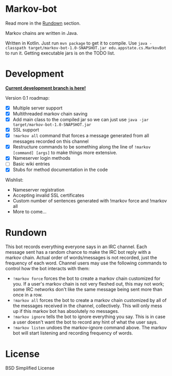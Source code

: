 # Markov-bot

Read more in the [Rundown](#rundown) section.

Markov chains are written in Java.

Written in Kotlin. Just run `mvn package` to get it to compile. Use `java -classpath target/markov-bot-1.0-SNAPSHOT.jar edu.appstate.cs.MarkovBot` to run it. Getting executable jars is on the TODO list.

# Development

**[Current development branch is here!](https://github.com/alekratz/markov-bot/tree/v0.1-dev)**

Version 0.1 roadmap:
* [x] Multiple server support
* [x] Multithreaded markov chain saving
* [x] Add main class to the compiled jar so we can just use `java -jar target/markov-bot-1.0-SNAPSHOT.jar`
* [x] SSL support
* [x] `!markov all` command that forces a message generated from all messages recorded on this channel
* [x] Restructure commands to be something along the line of `!markov [command] [args]` to make things more extensive.
* [x] Nameserver login methods
* [ ] Basic wiki entries
* [x] Stubs for method documentation in the code

Wishlist:
* Nameserver registration
* Accepting invalid SSL certificates
* Custom number of sentences generated with !markov force and !markov all
* More to come...

# Rundown

This bot records everything everyone says in an IRC channel. Each message sent has a random chance to make the IRC bot reply with a markov chain. Actual order of words/messages is not recorded, just the frequency of each word. Channel users may use the following commands to control how the bot interacts with them:

* `!markov force` forces the bot to create a markov chain customized for you. If a user's markov chain is not very fleshed out, this may not work; some IRC networks don't like the same message being sent more than once in a row.
* `!markov all` forces the bot to create a markov chain customized by all of the messages received in the channel, collectively. This will only mess up if this markov bot has absolutely no messages.
* `!markov ignore` tells the bot to ignore everything you say. This is in case a user doesn't want the bot to record any hint of what the user says.
* `!markov listen` undoes the markov-ignore command above. The markov bot will start listening and recording frequency of words.

# License

BSD Simplified License
